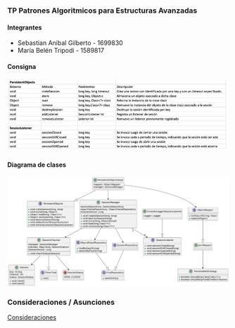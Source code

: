 ### TP Patrones Algoritmicos para Estructuras Avanzadas

#### Integrantes

- Sebastian Anibal Gilberto - 1699830
- María Belén Tripodi - 1589817

#### Consigna

<img src="src/main/resources/static/palg-consigna.png" alt="consigna">

#### Diagrama de clases

<img src="src/main/resources/static/palg-diagrama-clases.png" alt="diagrama de clases">

### Consideraciones / Asunciones
[Consideraciones](/src/main/resources/docs/Consideraciones.md)